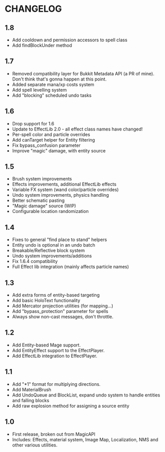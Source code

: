 # CHANGELOG

## 1.8

 - Add cooldown and permission accessors to spell class
 - Add findBlockUnder method

## 1.7

 - Removed compatibility layer for Bukkit Metadata API (a PR of mine). Don't think that's gonna happen at this point.
 - Added separate mana/xp costs system
 - Add spell levelling system
 - Add "blocking" scheduled undo tasks

## 1.6

 - Drop support for 1.6
 - Update to EffectLib 2.0 - all effect class names have changed!
 - Per-spell color and particle overrides
 - Add canTarget helper for Entity filtering
 - Fix bypass_confusion parameter
 - Improve "magic" damage, with entity source

## 1.5
 
  - Brush system improvements
  - Effects improvements, additional EffectLib effects
  - Variable FX system (wand color/particle overrides)
  - Undo system improvements, physics handling
  - Better schematic pasting
  - "Magic damage" source (WIP)
  - Configurable location randomization
  
## 1.4

 - Fixes to general "find place to stand" helpers
 - Entity undo is optional in an undo batch
 - Breakable/Reflective block system
 - Undo system improvements/additions
 - Fix 1.6.4 compatibility
 - Full Effect lib integration (mainly affects particle names)

## 1.3

 - Add extra forms of entity-based targeting
 - Add basic HoloText functionality
 - Add Mercator projection utilities (for mapping...)
 - Add "bypass_protection" parameter for spells
 - Always show non-cast messages, don't throttle.

## 1.2

 - Add Entity-based Mage support.
 - Add EntityEffect support to the EffectPlayer.
 - Add EffectLib integration to EffectPlayer.

## 1.1

 - Add "*1" format for multiplying directions.
 - Add MaterialBrush
 - Add UndoQueue and BlockList, expand undo system to handle entities and falling blocks
 - Add raw explosion method for assigning a source entity

## 1.0

 - First release, broken out from MagicAPI
 - Includes: Effects, material system, Image Map, Localization, NMS and other various utilities.